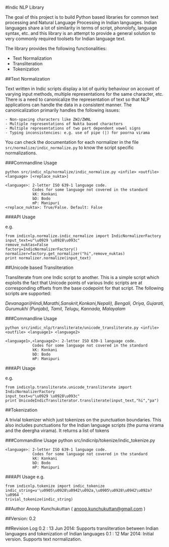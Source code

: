 #Indic NLP Library

The goal of this project is to build Python based libraries for common text processing and Natural Language Processing in Indian languages. Indian languages share a lot of similarity in terms of script, phonolofy, language syntax, etc. and this library is an attempt to provide a general solution to very commonly required toolsets for Indian language text. 

The library provides the following functionalities: 

- Text Normalization
- Transliteration
- Tokenization

##Text Normalization

Text written in Indic scripts display a lot of quirky behaviour on account of varying input methods, multiple representations for the same character, etc. There is a need to canonicalize the representation of text so that NLP applications can handle the data in a consistent manner. The canonicalization primarily handles the following issues: 

    - Non-spacing characters like ZWJ/ZWNL
    - Multiple representations of Nukta based characters 
    - Multiple representations of two part dependent vowel signs
    - Typing inconsistencies: e.g. use of pipe (|) for poorna virama

You can check the documentation for each normalizer in the file 
`src/normalize/indic_normalize.py` to know the script specific normalizations.    

###Commandline Usage

    python src/indic_nlp/normalize/indic_normalize.py <infile> <outfile> <language> [<replace_nukta>]
    
    <language>: 2-letter ISO 639-1 language code. 
                Codes for some language not covered in the standard
                kK: Konkani
                bD: Bodo
                mP: Manipuri
    <replace_nukta>: True/False. Default: False                

###API Usage

e.g.

    from indicnlp.normalize.indic_normalize import IndicNormalizerFactory
    input_text=u"\u0929 \u0928\u093c"
    remove_nuktas=False
    factory=IndicNormalizerFactory()
    normalizer=factory.get_normalizer("hi",remove_nuktas)
    print normalizer.normalize(input_text)

##Unicode based Transliteration 

Transliterate from one Indic script to another. This is a simple script which exploits the fact that Unicode points of various Indic scripts are at corresponding offsets from the base codepoint for that script. The following scripts are supported:

_Devanagari(Hindi,Marathi,Sanskrit,Konkani,Nepali), Bengali, Oriya, Gujarati, Gurumukhi (Punjabi), Tamil, Telugu, Kannada, Malayalam_

###Commandline Usage

    python src/indic_nlp/transliterate/unicode_transliterate.py <infile> <outfile> <language1> <language2>
    
    <language1>,<language2>: 2-letter ISO 639-1 language code. 
                Codes for some language not covered in the standard
                kK: Konkani
                bD: Bodo
                mP: Manipuri

###API Usage

e.g.

    from indicnlp.transliterate.unicode_transliterate import IndicNormalizerFactory
    input_text=u"\u0929 \u0928\u093c"
    print UnicodeIndicTransliterator.transliterate(input_text,"hi","pa")

##Tokenization 

A trivial tokenizer which just tokenizes on the punctuation boundaries. This also includes punctuations for the Indian language scripts (the purna virama and the deergha virama). It returns a list of tokens   

###Commandline Usage
    python src/indicnlp/tokenize/indic_tokenize.py <infile> <outfile> <language> 
    
    <language>: 2-letter ISO 639-1 language code. 
                Codes for some language not covered in the standard
                kK: Konkani
                bD: Bodo
                mP: Manipuri

###API Usage
e.g.

    from indicnlp.tokenize import indic_tokenize  
    indic_string=u'\u0905\u0928\u0942\u092a,\u0905\u0928\u0942\u092a?\u0964 '
    trivial_tokenize(indic_string)

##Author
Anoop Kunchukuttan ( anoop.kunchukuttan@gmail.com )

##Version: 0.2

##Revision Log
0.2 : 13 Jun 2014: Supports transliteration between Indian languages and tokenization of Indian languages 
0.1 : 12 Mar 2014: Initial version. Supports text normalization.